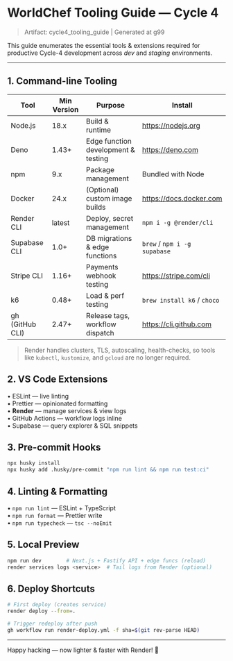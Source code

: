 # WorldChef Tooling Guide — Cycle 4

> Artifact: cycle4_tooling_guide   |   Generated at g99

This guide enumerates the essential tools & extensions required for productive Cycle-4 development across *dev* and *staging* environments.

---

## 1. Command-line Tooling

| Tool | Min Version | Purpose | Install |
|------|-------------|---------|---------|
| Node.js | 18.x | Build & runtime | https://nodejs.org |
| Deno | 1.43+ | Edge function development & testing | https://deno.com |
| npm | 9.x | Package management | Bundled with Node |
| Docker | 24.x | (Optional) custom image builds | https://docs.docker.com |
| Render CLI | latest | Deploy, secret management | `npm i -g @render/cli` |
| Supabase CLI | 1.0+ | DB migrations & edge functions | `brew` / `npm i -g supabase` |
| Stripe CLI | 1.16+ | Payments webhook testing | https://stripe.com/cli |
| k6 | 0.48+ | Load & perf testing | `brew install k6` / `choco` |
| gh (GitHub CLI) | 2.47+ | Release tags, workflow dispatch | https://cli.github.com |

> Render handles clusters, TLS, autoscaling, health-checks, so tools like `kubectl`, `kustomize`, and `gcloud` are no longer required.

## 2. VS Code Extensions

• ESLint — live linting  
• Prettier — opinionated formatting  
• **Render** — manage services & view logs  
• GitHub Actions — workflow logs inline  
• Supabase — query explorer & SQL snippets  

## 3. Pre-commit Hooks

```bash
npx husky install
npx husky add .husky/pre-commit "npm run lint && npm run test:ci"
```

## 4. Linting & Formatting

• `npm run lint` — ESLint + TypeScript  
• `npm run format` — Prettier write  
• `npm run typecheck` — `tsc --noEmit`

## 5. Local Preview

```bash
npm run dev        # Next.js + Fastify API + edge funcs (reload)
render services logs <service>  # Tail logs from Render (optional)
```

## 6. Deploy Shortcuts

```bash
# First deploy (creates service)
render deploy --from=.

# Trigger redeploy after push
gh workflow run render-deploy.yml -f sha=$(git rev-parse HEAD)
```

---
Happy hacking ― now lighter & faster with Render! 🚀 